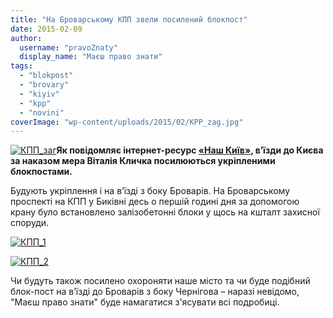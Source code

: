 ```yaml
---
title: "На Броварському КПП звели посилений блокпост"
date: 2015-02-09
author: 
  username: "pravoZnaty"
  display_name: "Маєш право знати"
tags: 
  - "blokpost"
  - "brovary"
  - "kiyiv"
  - "kpp"
  - "novini"
coverImage: "wp-content/uploads/2015/02/KPP_zag.jpg"
---
```


[![КПП_заг](https://mpz.brovary.org/wp-content/uploads/2015/02/KPP_zag.jpg)](https://mpz.brovary.org/wp-content/uploads/2015/02/KPP_zag.jpg)**Як повідомляє інтернет-ресурс [«Наш Київ»](http://nashkiev.ua/zhurnal/novosti/pod-kievom-stroyat-novyy-usilennyy-blokpost-foto.html), в’їзди до Києва за наказом мера Віталія Кличка посилюються укріпленими блокпостами.**

Будують укріплення і на в’їзді з боку Броварів. На Броварському проспекті на КПП у Биківні десь о першій годині дня за допомогою крану було встановлено залізобетонні блоки у щось на кшталт захисної споруди.

[![КПП_1](https://mpz.brovary.org/wp-content/uploads/2015/02/KPP_1.jpg)](https://mpz.brovary.org/wp-content/uploads/2015/02/KPP_1.jpg)

[![КПП_2](https://mpz.brovary.org/wp-content/uploads/2015/02/KPP_2.jpg)](https://mpz.brovary.org/wp-content/uploads/2015/02/KPP_2.jpg)

Чи будуть також посилено охороняти наше місто та чи буде подібний блок-пост на в’їзді до Броварів з боку Чернігова – наразі невідомо, "Маєш право знати" буде намагатися з'ясувати всі подробиці.
